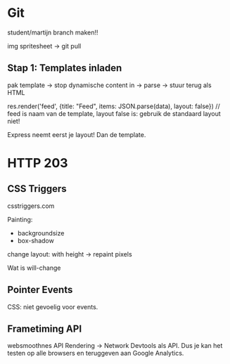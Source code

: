 # Git

student/martijn branch maken!!

img spritesheet -> git pull




## Stap 1: Templates inladen
pak template -> stop dynamische content in -> parse -> stuur terug als HTML

res.render('feed', {title: "Feed", items: JSON.parse(data), layout: false})     // feed is naam van de template, layout false is: gebruik de standaard layout niet!



Express neemt eerst je layout! Dan de template.




# HTTP 203
## CSS Triggers
csstriggers.com

Painting:
* backgroundsize
* box-shadow

change layout: with height -> repaint pixels

Wat is will-change

## Pointer Events
CSS: niet gevoelig voor events.

## Frametiming API
websmoothnes API
Rendering -> Network Devtools als API. Dus je kan het testen op alle browsers en teruggeven aan Google Analytics.